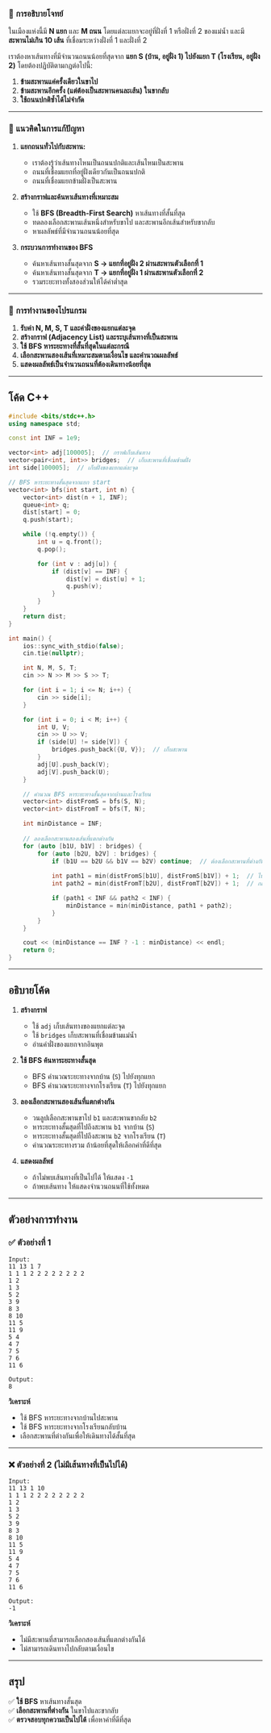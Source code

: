 ### 🔹 **การอธิบายโจทย์**  
ในเมืองแห่งนี้มี **N แยก** และ **M ถนน** โดยแต่ละแยกจะอยู่ที่ฝั่งที่ 1 หรือฝั่งที่ 2 ของแม่น้ำ และมี **สะพานไม่เกิน 10 เส้น** ที่เชื่อมระหว่างฝั่งที่ 1 และฝั่งที่ 2  

เราต้องหาเส้นทางที่มีจำนวนถนนน้อยที่สุดจาก **แยก S (บ้าน, อยู่ฝั่ง 1) ไปยังแยก T (โรงเรียน, อยู่ฝั่ง 2)** โดยต้องปฏิบัติตามกฎต่อไปนี้:  
1. **ข้ามสะพานแค่ครั้งเดียวในขาไป**  
2. **ข้ามสะพานอีกครั้ง (แต่ต้องเป็นสะพานคนละเส้น) ในขากลับ**  
3. **ใช้ถนนปกติซ้ำได้ไม่จำกัด**  

---
### 🔹 **แนวคิดในการแก้ปัญหา**
1. **แยกถนนทั่วไปกับสะพาน:**  
   - เราต้องรู้ว่าเส้นทางไหนเป็นถนนปกติและเส้นไหนเป็นสะพาน  
   - ถนนที่เชื่อมแยกที่อยู่ฝั่งเดียวกันเป็นถนนปกติ  
   - ถนนที่เชื่อมแยกข้ามฝั่งเป็นสะพาน  
   
2. **สร้างกราฟและค้นหาเส้นทางที่เหมาะสม**  
   - ใช้ **BFS (Breadth-First Search)** หาเส้นทางที่สั้นที่สุด  
   - ทดลองเลือกสะพานเส้นหนึ่งสำหรับขาไป และสะพานอีกเส้นสำหรับขากลับ  
   - หาผลลัพธ์ที่มีจำนวนถนนน้อยที่สุด

3. **กระบวนการทำงานของ BFS**  
   - ค้นหาเส้นทางสั้นสุดจาก **S → แยกที่อยู่ฝั่ง 2 ผ่านสะพานตัวเลือกที่ 1**  
   - ค้นหาเส้นทางสั้นสุดจาก **T → แยกที่อยู่ฝั่ง 1 ผ่านสะพานตัวเลือกที่ 2**  
   - รวมระยะทางทั้งสองส่วนให้ได้ค่าต่ำสุด  

---
### 🔹 **การทำงานของโปรแกรม**
1. **รับค่า N, M, S, T และค่าฝั่งของแยกแต่ละจุด**
2. **สร้างกราฟ (Adjacency List) และระบุเส้นทางที่เป็นสะพาน**
3. **ใช้ BFS หาระยะทางที่สั้นที่สุดในแต่ละกรณี**
4. **เลือกสะพานสองเส้นที่เหมาะสมตามเงื่อนไข และคำนวณผลลัพธ์**
5. **แสดงผลลัพธ์เป็นจำนวนถนนที่ต้องเดินทางน้อยที่สุด**

---
## **โค้ด C++**
```cpp
#include <bits/stdc++.h>
using namespace std;

const int INF = 1e9;

vector<int> adj[100005];  // กราฟเก็บเส้นทาง
vector<pair<int, int>> bridges;  // เก็บสะพานที่เชื่อมข้ามฝั่ง
int side[100005];  // เก็บฝั่งของแยกแต่ละจุด

// BFS หาระยะทางสั้นสุดจากแยก start
vector<int> bfs(int start, int n) {
    vector<int> dist(n + 1, INF);
    queue<int> q;
    dist[start] = 0;
    q.push(start);

    while (!q.empty()) {
        int u = q.front();
        q.pop();

        for (int v : adj[u]) {
            if (dist[v] == INF) {
                dist[v] = dist[u] + 1;
                q.push(v);
            }
        }
    }
    return dist;
}

int main() {
    ios::sync_with_stdio(false);
    cin.tie(nullptr);

    int N, M, S, T;
    cin >> N >> M >> S >> T;

    for (int i = 1; i <= N; i++) {
        cin >> side[i];
    }

    for (int i = 0; i < M; i++) {
        int U, V;
        cin >> U >> V;
        if (side[U] != side[V]) {
            bridges.push_back({U, V});  // เก็บสะพาน
        }
        adj[U].push_back(V);
        adj[V].push_back(U);
    }

    // คำนวณ BFS หาระยะทางสั้นสุดจากบ้านและโรงเรียน
    vector<int> distFromS = bfs(S, N);
    vector<int> distFromT = bfs(T, N);

    int minDistance = INF;
    
    // ลองเลือกสะพานสองเส้นที่แตกต่างกัน
    for (auto [b1U, b1V] : bridges) {
        for (auto [b2U, b2V] : bridges) {
            if (b1U == b2U && b1V == b2V) continue;  // ต้องเลือกสะพานที่ต่างกัน
            
            int path1 = min(distFromS[b1U], distFromS[b1V]) + 1;  // ไปโรงเรียนผ่านสะพานแรก
            int path2 = min(distFromT[b2U], distFromT[b2V]) + 1;  // กลับบ้านผ่านสะพานที่สอง

            if (path1 < INF && path2 < INF) {
                minDistance = min(minDistance, path1 + path2);
            }
        }
    }

    cout << (minDistance == INF ? -1 : minDistance) << endl;
    return 0;
}
```

---
## **อธิบายโค้ด**
1. **สร้างกราฟ**  
   - ใช้ `adj` เก็บเส้นทางของแยกแต่ละจุด  
   - ใช้ `bridges` เก็บสะพานที่เชื่อมข้ามแม่น้ำ  
   - อ่านค่าฝั่งของแยกจากอินพุต

2. **ใช้ BFS ค้นหาระยะทางสั้นสุด**  
   - BFS คำนวณระยะทางจากบ้าน (`S`) ไปยังทุกแยก  
   - BFS คำนวณระยะทางจากโรงเรียน (`T`) ไปยังทุกแยก  

3. **ลองเลือกสะพานสองเส้นที่แตกต่างกัน**  
   - วนลูปเลือกสะพานขาไป `b1` และสะพานขากลับ `b2`  
   - หาระยะทางสั้นสุดที่ไปถึงสะพาน `b1` จากบ้าน (`S`)  
   - หาระยะทางสั้นสุดที่ไปถึงสะพาน `b2` จากโรงเรียน (`T`)  
   - คำนวณระยะทางรวม ถ้าน้อยที่สุดให้เลือกค่าที่ดีที่สุด  

4. **แสดงผลลัพธ์**  
   - ถ้าไม่พบเส้นทางที่เป็นไปได้ ให้แสดง `-1`  
   - ถ้าพบเส้นทาง ให้แสดงจำนวนถนนที่ใช้ทั้งหมด  

---
## **ตัวอย่างการทำงาน**
### ✅ **ตัวอย่างที่ 1**
```
Input:
11 13 1 7
1 1 1 2 2 2 2 2 2 2 2
1 2
1 3
5 2
3 9
8 3
8 10
11 5
11 9
5 4
4 7
7 5
7 6
11 6

Output:
8
```
**วิเคราะห์**  
- ใช้ BFS หาระยะทางจากบ้านไปสะพาน  
- ใช้ BFS หาระยะทางจากโรงเรียนกลับบ้าน  
- เลือกสะพานที่ต่างกันเพื่อให้เดินทางได้สั้นที่สุด  

---
### ❌ **ตัวอย่างที่ 2 (ไม่มีเส้นทางที่เป็นไปได้)**
```
Input:
11 13 1 10
1 1 1 2 2 2 2 2 2 2 2
1 2
1 3
5 2
3 9
8 3
8 10
11 5
11 9
5 4
4 7
7 5
7 6
11 6

Output:
-1
```
**วิเคราะห์**  
- ไม่มีสะพานที่สามารถเลือกสองเส้นที่แตกต่างกันได้  
- ไม่สามารถเดินทางไปกลับตามเงื่อนไข  

---
## **สรุป**
✅ **ใช้ BFS** หาเส้นทางสั้นสุด  
✅ **เลือกสะพานที่ต่างกัน** ในขาไปและขากลับ  
✅ **ตรวจสอบทุกความเป็นไปได้** เพื่อหาค่าที่ดีที่สุด